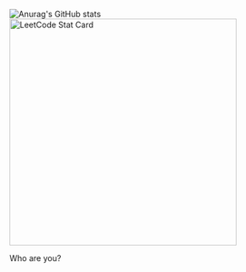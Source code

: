 ![Anurag's GitHub stats](https://github-readme-stats.vercel.app/api?username=anuraghazra&show_icons=true&theme=radical)  <a href="https://github.com/KnlnKS/leetcode-stats">
  <img alt="LeetCode Stat Card" src="https://apu5rh8gxk.execute-api.us-east-1.amazonaws.com/default/leetcode-stats?username=KnlnKS&theme=dark" width="400"/>
</a>



Who are you?
